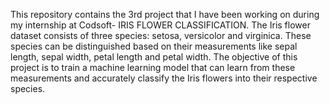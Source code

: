 This repository contains the 3rd project that I have been working on during my internship at Codsoft- IRIS FLOWER CLASSIFICATION. The Iris flower dataset consists of three species: setosa, versicolor and virginica. These species can be distinguished based on their measurements like sepal length, sepal width, petal length and petal width. The objective of this project is to train a machine learning model that can learn from these measurements and accurately classify the Iris flowers into their respective species.
